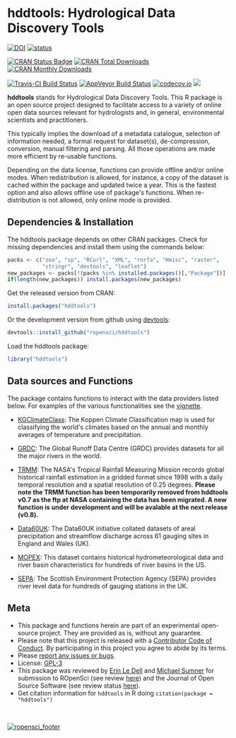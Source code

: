 
<!-- Edit the README.Rmd only!!! The README.md is generated automatically from README.Rmd. -->
hddtools: Hydrological Data Discovery Tools
===========================================

[![DOI](https://zenodo.org/badge/22423032.svg)](https://zenodo.org/badge/latestdoi/22423032) [![status](http://joss.theoj.org/papers/3287a12e7ce5d7e89938a6b4f56fc225/status.svg)](http://joss.theoj.org/papers/3287a12e7ce5d7e89938a6b4f56fc225)

[![CRAN Status Badge](http://www.r-pkg.org/badges/version/hddtools)](https://cran.r-project.org/package=hddtools) [![CRAN Total Downloads](http://cranlogs.r-pkg.org/badges/grand-total/hddtools)](https://cran.r-project.org/package=hddtools) [![CRAN Monthly Downloads](http://cranlogs.r-pkg.org/badges/hddtools)](https://cran.r-project.org/package=hddtools)

[![Travis-CI Build Status](https://travis-ci.org/ropensci/hddtools.svg?branch=master)](https://travis-ci.org/ropensci/hddtools) [![AppVeyor Build Status](https://ci.appveyor.com/api/projects/status/github/ropensci/hddtools?branch=master&svg=true)](https://ci.appveyor.com/project/ropensci/hddtools) [![codecov.io](https://codecov.io/github/ropensci/hddtools/coverage.svg?branch=master)](https://codecov.io/github/ropensci/hddtools?branch=master)
[![](https://badges.ropensci.org/73_status.svg)](https://github.com/ropensci/onboarding/issues/73)

**hddtools** stands for Hydrological Data Discovery Tools. This R package is an open source project designed to facilitate access to a variety of online open data sources relevant for hydrologists and, in general, environmental scientists and practitioners.

This typically implies the download of a metadata catalogue, selection of information needed, a formal request for dataset(s), de-compression, conversion, manual filtering and parsing. All those operations are made more efficient by re-usable functions.

Depending on the data license, functions can provide offline and/or online modes. When redistribution is allowed, for instance, a copy of the dataset is cached within the package and updated twice a year. This is the fastest option and also allows offline use of package's functions. When re-distribution is not allowed, only online mode is provided.

Dependencies & Installation
---------------------------

The hddtools package depends on other CRAN packages. Check for missing dependencies and install them using the commands below:

``` r
packs <- c("zoo", "sp", "RCurl", "XML", "rnrfa", "Hmisc", "raster", 
           "stringr", "devtools", "leaflet")
new_packages <- packs[!(packs %in% installed.packages()[,"Package"])]
if(length(new_packages)) install.packages(new_packages)
```

Get the released version from CRAN:

``` r
install.packages("hddtools")
```

Or the development version from github using [devtools](https://github.com/hadley/devtools):

``` r
devtools::install_github("ropensci/hddtools")
```

Load the hddtools package:

``` r
library("hddtools")
```

Data sources and Functions
--------------------------

The package contains functions to interact with the data providers listed below. For examples of the various functionalities see the [vignette](vignettes/hddtools_vignette.Rmd).

-   [KGClimateClass](http://koeppen-geiger.vu-wien.ac.at/): The Koppen Climate Classification map is used for classifying the world's climates based on the annual and monthly averages of temperature and precipitation.

-   [GRDC](http://www.bafg.de/GRDC/EN/Home/homepage_node.html): The Global Runoff Data Centre (GRDC) provides datasets for all the major rivers in the world.

-   [TRMM](http://trmm.gsfc.nasa.gov/): The NASA's Tropical Rainfall Measuring Mission records global historical rainfall estimation in a gridded format since 1998 with a daily temporal resolution and a spatial resolution of 0.25 degrees. **Please note the TRMM function has been temporarily removed from hddtools v0.7 as the ftp at NASA containing the data has been migrated. A new function is under development and will be avalable at the next release (v0.8).**

-   [Data60UK](http://tdwg.catchment.org/datasets.html): The Data60UK initiative collated datasets of areal precipitation and streamflow discharge across 61 gauging sites in England and Wales (UK).

-   [MOPEX](http://tdwg.catchment.org/datasets.html): This dataset contains historical hydrometeorological data and river basin characteristics for hundreds of river basins in the US.

-   [SEPA](http://apps.sepa.org.uk/waterlevels/): The Scottish Environment Protection Agency (SEPA) provides river level data for hundreds of gauging stations in the UK.

Meta
----

-   This package and functions herein are part of an experimental open-source project. They are provided as is, without any guarantee.
-   Please note that this project is released with a [Contributor Code of Conduct](CONDUCT.md). By participating in this project you agree to abide by its terms.
-   Please [report any issues or bugs](https://github.com/ropensci/hddtools/issues).
-   License: [GPL-3](https://opensource.org/licenses/GPL-3.0)
-   This package was reviewed by [Erin Le Dell](https://github.com/ledell) and [Michael Sumner](https://github.com/mdsumner) for submission to ROpenSci (see review [here](https://github.com/ropensci/onboarding/issues/73)) and the Journal of Open Source Software (see review status [here](https://github.com/openjournals/joss-reviews/issues/56)).
-   Get citation information for `hddtools` in R doing `citation(package = "hddtools")`

<br/>

[![ropensci\_footer](https://ropensci.org/public_images/github_footer.png)](https://ropensci.org)

